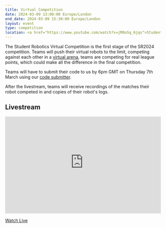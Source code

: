 ```yaml
---
title: Virtual Competition
date: 2024-03-09 13:00:00 Europe/London
end_date: 2024-03-09 15:30:00 Europe/London
layout: event
type: competition
location: <a href="https://www.youtube.com/watch?v=jM8oSq_6jqs">Student Robotics' YouTube Channel</a>
---
```


The Student Robotics Virtual Competition is the first stage of the SR2024 competition. Teams will push their virtual robots to the limit, competing against each other in a [virtual arena](https://studentrobotics.org/docs/simulator/), teams are competing for real league points, which could make all the difference in the final competition.

Teams will have to submit their code to us by 6pm GMT on Thursday 7th March using our [code submitter](https://studentrobotics.org/code-submitter/).

After the livestream, teams will receive recordings of the matches their robot competed in and copies of their robot's logs.

## Livestream

<iframe title="Livestream of the virtual competition" width="100%" height="315" src="https://www.youtube-nocookie.com/embed/jM8oSq_6jqs" frameborder="0" allow="accelerometer; autoplay; encrypted-media; gyroscope; picture-in-picture" allowfullscreen></iframe>

[Watch Live](https://www.youtube.com/watch?v=jM8oSq_6jqs)
